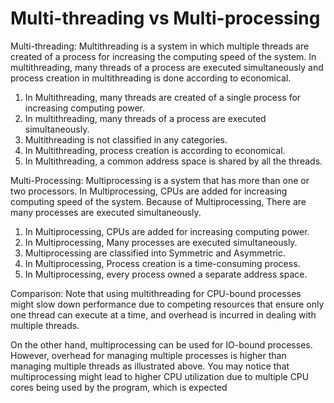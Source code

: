 # Multi-threading vs Multi-processing


Multi-threading: Multithreading is a system in which multiple threads are created of a process for increasing the computing speed of the system. 
In multithreading, many threads of a process are executed simultaneously and process creation in multithreading is done according to economical.

1. In Multithreading, many threads are created of a single process for increasing computing power.
2.	In multithreading, many threads of a process are executed simultaneously.
3.	Multithreading is not classified in any categories.
4.	In Multithreading, process creation is according to economical.
5.	In Multithreading, a common address space is shared by all the threads.


Multi-Processing: Multiprocessing is a system that has more than one or two processors. 
In Multiprocessing, CPUs are added for increasing computing speed of the system. Because of Multiprocessing, There are many processes are executed simultaneously.

1. In Multiprocessing, CPUs are added for increasing computing power.
2.	In Multiprocessing, Many processes are executed simultaneously.	
3.	Multiprocessing are classified into Symmetric and Asymmetric.
4.	In Multiprocessing, Process creation is a time-consuming process.
5.	In Multiprocessing, every process owned a separate address space.



Comparison:
Note that using multithreading for CPU-bound processes might slow down performance due to competing resources that ensure only one thread can
execute at a time, and overhead is incurred in dealing with multiple threads.

On the other hand, multiprocessing can be used for IO-bound processes. However, overhead for managing multiple processes is higher than managing 
multiple threads as illustrated above. You may notice that multiprocessing might lead to higher CPU utilization due to multiple CPU cores being 
used by the program, which is expected

